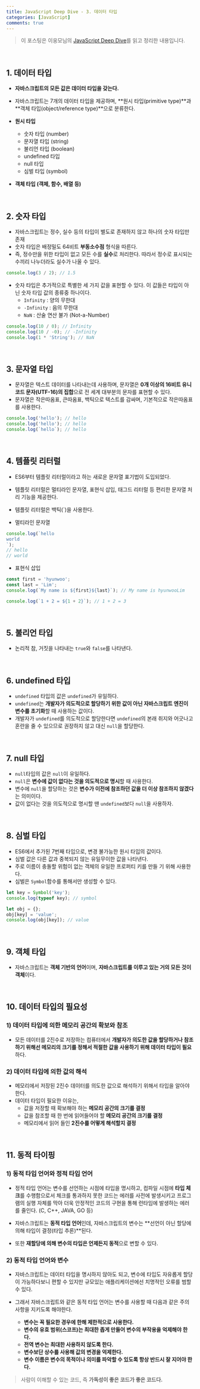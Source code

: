```yaml
---
title: JavaScript Deep Dive - 3. 데이터 타입
categories: [JavaScript]
comments: true
---
```


> 이 포스팅은 이웅모님의 [JavaScript Deep Dive](https://wikibook.co.kr/mjs/)를 읽고 정리한 내용입니다.

<br>

## 1. 데이터 타입

- **자바스크립트의 모든 값은 데이터 타입을 갖는다.**
- 자바스크립트는 7개의 데이터 타입을 제공하며, **원시 타입(primitive type)**과 **객체 타입(object/reference type)**으로 분류한다.

- **원시 타입**
  - 숫자 타입 (number)
  - 문자열 타입 (string)
  - 불리언 타입 (boolean)
  - undefined 타입
  - null 타입
  - 심벌 타입 (symbol)
- **객체 타입 (객체, 함수, 배열 등)**

<br>

## 2. 숫자 타입

- 자바스크립트는 정수, 실수 등의 타입이 별도로 존재하지 않고 하나의 숫자 타입만 존재
- 숫자 타입은 배정밀도 64비트 **부동소수점** 형식을 따른다.
- 즉, 정수만을 위한 타입이 없고 모든 수를 **실수**로 처리한다. 따라서 정수로 표시되는 수끼리 나누더라도 실수가 나올 수 있다.

```js
console.log(3 / 2); // 1.5
```

- 숫자 타입은 추가적으로 특별한 세 가지 값을 표현할 수 있다. 이 값들은 타입이 아닌 숫자 타입 값의 종류중 하나이다.
  - `Infinity` : 양의 무한대
  - `-Infinity` : 음의 무한대
  - `NaN` : 산술 연산 불가 (Not-a-Number)

```js
console.log(10 / 0); // Infinity
console.log(10 / -0); // -Infinity
console.log(1 * 'String'); // NaN
```

<br>

## 3. 문자열 타입

- 문자열은 텍스트 데이터를 나타내는데 사용하며, 문자열은 **0개 이상의 16비트 유니코드 문자(UTF-16)의 집합**으로 전 세계 대부분의 문자를 표현할 수 있다.
- 문자열은 작은따옴표, 큰따옴표, 백틱으로 텍스트를 감싸며, 기본적으로 작은따옴표를 사용한다.

```js
console.log('hello'); // hello
console.log('hello'); // hello
console.log(`hello`); // hello
```

<br>

## 4. 템플릿 리터럴

- ES6부터 템플릿 리터럴이라고 하는 새로운 문자열 표기법이 도입되었다.
- 템플릿 리터럴은 멀티라인 문자열, 표현식 삽입, 태그드 리터럴 등 편리한 문자열 처리 기능을 제공한다.
- 템플릿 리터럴은 백틱(`)을 사용한다.

- 멀티라인 문자열

```js
console.log(`hello
world
`);
// hello
// world
```

- 표현식 삽입

```js
const first = 'hyunwoo';
const last = 'Lim';
console.log(`My name is ${first}${last}`); // My name is hyunwooLim
```

```js
console.log(`1 + 2 = ${1 + 2}`); // 1 + 2 = 3
```

<br>

## 5. 불리언 타입

- 논리적 참, 거짓을 나타내는 `true`와 `false`를 나타낸다.

<br>

## 6. undefined 타입

- `undefined` 타입의 값은 `undefined`가 유일하다.
- `undefined`는 **개발자가 의도적으로 할당하기 위한 값이 아닌 자바스크립트 엔진이 변수를 초기화**할 때 사용하는 값이다.
- 개발자가 `undefined`를 의도적으로 할당한다면 `undefined`의 본래 취지와 어긋나고 혼란을 줄 수 있으므로 권장하지 않고 대신 `null`을 할당한다.

<br>

## 7. null 타입

- `null`타입의 값은 `null`이 유일하다.
- `null`은 **변수에 값이 없다는 것을 의도적으로 명시**할 때 사용한다.
- 변수에 `null`을 할당하는 것은 **변수가 이전에 참조하던 값을 더 이상 참조하지 않겠다**는 의미이다.
- 값이 없다는 것을 의도적으로 명시할 땐 `undefined`보다 `null`을 사용하자.

<br>

## 8. 심벌 타입

- ES6에서 추가된 7번째 타입으로, 변경 불가능한 원시 타입의 값이다.
- 심벌 값은 다른 값과 중복되지 않는 유일무이한 값을 나타낸다.
- 주로 이름이 충돌할 위험이 없는 객체의 유일한 프로퍼티 키를 만들 기 위해 사용한다.
- 심벌은 `Symbol`함수를 통해서만 생성할 수 있다.

```js
let key = Symbol('key');
console.log(typeof key); // symbol

let obj = {};
obj[key] = 'value';
console.log(obj[key]); // value
```

<br>

## 9. 객체 타입

- 자바스크립트는 **객체 기반의 언어**이며, **자바스크립트를 이루고 있는 거의 모든 것이 객체**이다.

<br>

## 10. 데이터 타입의 필요성

### 1) 데이터 타입에 의한 메모리 공간의 확보와 참조

- 모든 데이터를 2진수로 저장하는 컴퓨터에서 **개발자가 의도한 값을 할당하거나 참조하기 위해선 메모리의 크기를 정해서 적절한 값을 사용하기 위해 데이터 타입이 필요**하다.

### 2) 데이터 타입에 의한 값의 해석

- 메모리에서 저장된 2진수 데이터를 의도한 값으로 해석하기 위해서 타입을 알아야 한다.
- 데이터 타입이 필요한 이유는,
  - 값을 저장할 때 확보해야 하는 **메모리 공간의 크기를 결정**
  - 값을 참조할 때 한 번에 읽어들어야 할 **메모리 공간의 크기를 결정**
  - 메모리에서 읽어 들인 **2진수를 어떻게 해석할지 결정**

<br>

## 11. 동적 타이핑

### 1) 동적 타입 언어와 정적 타입 언어

- 정적 타입 언어는 변수를 선언하는 시점에 타입을 명시하고, 컴파일 시점에 **타입 체크**를 수행함으로서 체크를 통과하지 못한 코드는 에러를 사전에 발생시키고 프로그램의 실행 자체를 막아 더욱 안정적인 코드의 구현을 통해 런타임에 발생하는 에러를 줄인다. (C, C++, JAVA, GO 등)

- 자바스크립트는 **동적 타입 언어**인데, 자바스크립트의 변수는 **선언이 아닌 할당에 의해 타입이 결정(타입 추론)**된다.
- 또한 **재할당에 의해 변수의 타입은 언제든지 동적**으로 변할 수 있다.

### 2) 동적 타입 언어와 변수

- 자바스크립트는 데이터 타입을 명시하지 않아도 되고, 변수에 타입도 자유롭게 할당이 가능하다보니 편할 수 있지만 규모있는 애플리케이션에선 치명적인 오류를 범할 수 있다.
- 그래서 자바스크립트와 같은 동적 타입 언어는 변수를 사용할 때 다음과 같은 주의사항을 지키도록 해야한다.

  - **변수는 꼭 필요한 경우에 한해 제한적으로 사용한다.**
  - **변수의 유효 범위(스코프)는 최대한 좁게 만들어 변수의 부작용을 억제해야 한다.**
  - **전역 변수는 최대한 사용하지 않도록 한다.**
  - **변수보단 상수를 사용해 값의 변경을 억제한다.**
  - **변수 이름은 변수의 목적이나 의미를 파악할 수 있도록 항상 반드시 잘 지어야 한다.**

> 사람이 이해할 수 있는 코드, 즉 **가독성이 좋은 코드가 좋은 코드다.**

